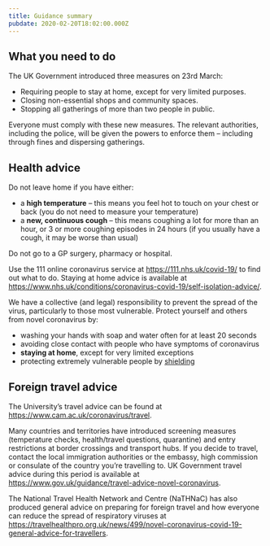 ```yaml
---
title: Guidance summary
pubdate: 2020-02-20T18:02:00.000Z
---
```

## What you need to do

The UK Government introduced three measures on 23rd March:

* Requiring people to stay at home, except for very limited purposes.
* Closing non-essential shops and community spaces.
* Stopping all gatherings of more than two people in public.

Everyone must comply with these new measures. The relevant authorities, including the police, will be given the powers to enforce them – including through fines and dispersing gatherings.

## Health advice

Do not leave home if you have either:

* a **high temperature** – this means you feel hot to touch on your chest or back (you do not need to measure your temperature)
* a **new, continuous cough** – this means coughing a lot for more than an hour, or 3 or more coughing episodes in 24 hours (if you usually have a cough, it may be worse than usual)

Do not go to a GP surgery, pharmacy or hospital. 

Use the 111 online coronavirus service at https://111.nhs.uk/covid-19/ to find out what to do. Staying at home advice is available at https://www.nhs.uk/conditions/coronavirus-covid-19/self-isolation-advice/.

We have a collective (and legal) responsibility to prevent the spread of the virus, particularly to those most vulnerable. Protect yourself and others from novel coronavirus by:

* washing your hands with soap and water often for at least 20 seconds
* avoiding close contact with people who have symptoms of coronavirus
* **staying at home**, except for very limited exceptions
* protecting extremely vulnerable people by [shielding](https://www.gov.uk/government/publications/guidance-on-shielding-and-protecting-extremely-vulnerable-persons-from-covid-19/guidance-on-shielding-and-protecting-extremely-vulnerable-persons-from-covid-19)

## Foreign travel advice

The University’s travel advice can be found at https://www.cam.ac.uk/coronavirus/travel.

Many countries and territories have introduced screening measures (temperature checks, health/travel questions, quarantine) and entry restrictions at border crossings and transport hubs. If you decide to travel, contact the local immigration authorities or the embassy, high commission or consulate of the country you’re travelling to. UK Government travel advice during this period is available at https://www.gov.uk/guidance/travel-advice-novel-coronavirus.

The National Travel Health Network and Centre (NaTHNaC) has also produced general advice on preparing for foreign travel and how everyone can reduce the spread of respiratory viruses at https://travelhealthpro.org.uk/news/499/novel-coronavirus-covid-19-general-advice-for-travellers.
